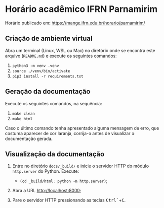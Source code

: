 # Horário acadêmico IFRN Parnamirim

Horário publicado em: <https://mange.ifrn.edu.br/horario/parnamirim/>

## Criação de ambiente virtual

Abra um terminal (Linux, WSL ou Mac) no diretório onde se encontra este arquivo (`README.md`) e execute os seguintes comandos:

1. `python3 -m venv .venv`
2. `source ./venv/bin/activate`
3. `pip3 install -r requirements.txt`

## Geração da documentação

Execute os seguintes comandos, na sequência:

1. `make clean`
2. `make html`

Caso o último comando tenha apresentado alguma mensagem de erro, que costuma aparecer de cor laranja, corrija-o antes de visualizar o documentação gerada.

## Visualização da documentação

1. Entre no diretório `docs/_build/` e inicie o servidor HTTP do módulo `http.server` do Python. Execute:

   - `(cd _build/html; python -m http.server)`;

2. Abra a URL <http://localhost:8000>;
3. Pare o servidor HTTP pressionando as teclas <kbd>Ctrl`</kbd>+<kbd>C</kbd>.

